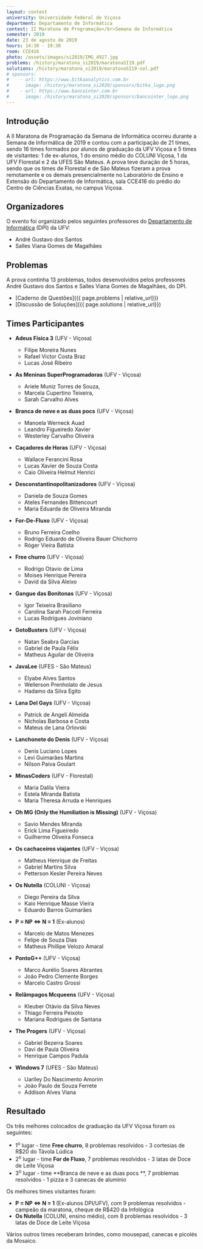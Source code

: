 ```yaml
---
layout: contest
university: Universidade Federal de Viçosa
department: Departamento de Informática
contest: II Maratona de Programação</br>Semana de Informática
semester: 2019
date: 23 de agosto de 2019
hours: 14:30 - 19:30
room: CCE416
photo: /assets/images/si2019/IMG_4927.jpg
problems: /history/maratona_si2019/maratonaSI19.pdf
solutions: /history/maratona_si2019/maratonaSI19-sol.pdf
# sponsors:
#    - url: https://www.bitkaanalytics.com.br
#      image: /history/maratona_si2020/sponsors/bitka_logo.png
#    - url: https://www.bancointer.com.br
#      image: /history/maratona_si2020/sponsors/bancointer_logo.png
---
```


## **Introdução**

A II Maratona de Programação da Semana de Informática ocorreu durante a Semana de Informática de 2019 e contou com a participação de 21 times, sendo 16 times formados por alunos de graduação da UFV Viçosa e 5 times de visitantes: 1 de ex-alunos, 1 do ensino médio do COLUNI Viçosa, 1 da UFV Florestal e 2 da UFES São Mateus. A prova teve duração de 5 horas, sendo que os times de Florestal e de São Mateus fizeram a prova remotamente e os demais presencialmente no Laboratório de Ensino e Extensão do Departamento de Informática, sala CCE416 do prédio do Centro de Ciências Exatas, no campus Viçosa.


## **Organizadores**

O evento foi organizado pelos seguintes professores do [Departamento de Informática](https://www2.dpi.ufv.br/) (DPI) da UFV:

- André Gustavo dos Santos
- Salles Viana Gomes de Magalhães

## **Problemas**

A prova continha 13 problemas, todos desenvolvidos pelos professores André Gustavo dos Santos e Salles Viana Gomes de Magalhães, do DPI. 

- [Caderno de Questões]({{ page.problems | relative_url}})
- [Discussão de Soluções]({{ page.solutions | relative_url}})

## **Times Participantes**

- **Adeus Física 3** (UFV - Viçosa)
    - Filipe Moreira Nunes
    - Rafael Victor Costa Braz
    - Lucas José Ribeiro

- **As Meninas SuperProgramadoras** (UFV - Viçosa)
    - Ariele Muniz Torres de Souza,
    - Marcela Cupertino Teixeira,
    - Sarah Carvalho Alves

- **Branca de neve e as duas pocs** (UFV - Viçosa)
    - Manoela Werneck Auad
    - Leandro Figueiredo Xavier
    - Westerley Carvalho Oliveira

- **Caçadores de Horas** (UFV - Viçosa)
    - Wallace Ferancini Rosa
    - Lucas Xavier de Souza Costa
    - Caio Oliveira Helmut Henrici

- **Desconstantinopolitanizadores** (UFV - Viçosa)
    - Daniela de Souza Gomes
    - Ateles Fernandes Bittencourt
    - Maria Eduarda de Oliveira Miranda

- **For-De-Fluxo** (UFV - Viçosa)
    - Bruno Ferreira Coelho
    - Rodrigo Eduardo de Oliveira Bauer Chichorro
    - Róger Vieira Batista

- **Free churro** (UFV - Viçosa)
    - Rodrigo Otavio de Lima
    - Moises Henrique Pereira
    - David da Silva Aleixo

- **Gangue das Bonitonas** (UFV - Viçosa)
    - Igor Teixeira Brasiliano
    - Carolina Sarah Pacceli Ferreira
    - Lucas Rodrigues Joviniano	

- **GotoBusters** (UFV - Viçosa)
    - Natan Seabra Garcias
    - Gabriel de Paula Félix
    - Matheus Aguilar de Oliveira

- **JavaLee** (UFES - São Mateus)
    - Elyabe Alves Santos
    - Wellerson Prenholato de Jesus
    - Hadamo da Silva Egito

- **Lana Del Gays** (UFV - Viçosa)
    - Patrick de Angeli Almeida
    - Nicholas Barbosa e Costa
    - Mateus de Lana Orlovski

- **Lanchonete do Denis** (UFV - Viçosa)
    - Denis Luciano Lopes
    - Levi Guimarães Martins
    - Nilson Paiva Goulart

- **MinasCoders** (UFV - Florestal)
    - Maria Dalila Vieira
    - Estela Miranda Batista
    - Maria Theresa Arruda e Henriques

- **Oh MG (Only the Humiliation is Missing)** (UFV - Viçosa)
    - Savio Mendes Miranda
    - Erick Lima Figueiredo
    - Guilherme Oliveira Fonseca

- **Os cachaceiros viajantes** (UFV - Viçosa)
    - Matheus Henrique de Freitas
    - Gabriel Martins Silva
    - Petterson Kesler Pereira Neves

- **Os Nutella** (COLUNI - Viçosa)
    - Diego Pereira da Silva
    - Kaio Henrique Masse Vieira
    - Eduardo Barros Guimarães

- **P = NP <=> N = 1** (Ex-alunos)
    - Marcelo de Matos Menezes
    - Felipe de Souza Dias
    - Matheus Phillipe Velozo Amaral

- **PontoG++** (UFV - Viçosa)
    - Marco Aurélio Soares Abrantes 
    - João Pedro Clemente Borges
    - Marcelo Castro Grossi

- **Relâmpagos Mcqueens** (UFV - Viçosa)
    - Kleuber Otávio da Silva Neves
    - Thiago Ferreira Peixoto
    - Mariana Rodrigues de Santana

- **The Progers** (UFV - Viçosa)
    - Gabriel Bezerra Soares 
    - Davi de Paula Oliveira
    - Henrique Campos Padula

- **Windows 7** (UFES - São Mateus)
    - Uarlley Do Nascimento Amorim 
    - João Paulo de Souza Ferrete
    - Addison Alves Viana

## **Resultado**

Os três melhores colocados de graduação da UFV Viçosa foram os seguintes:
- 1<sup>o</sup>  lugar - time **Free churro**, 8 problemas resolvidos - 3 cortesias de R$20 do Távola Lúdica
- 2<sup>o</sup>  lugar -  time **For de Fluxo**, 7 problemas resolvidos - 3 latas de Doce de Leite Viçosa
- 3<sup>o</sup>  lugar -  time **Branca de neve e as duas pocs **, 7 problemas resolvidos - 1 pizza e 3 canecas de aluminio

Os melhores times visitantes foram: 
- **P = NP <=> N = 1** (Ex-alunos DPI/UFV), com 9 problemas resolvidos - campeão da maratona, cheque de R$420 da Infológica
- **Os Nutella** (COLUNI, ensino médio), com 8 problemas resolvidos - 3 latas de Doce de Leite Viçosa

Vários outros times receberam brindes, como mousepad, canecas e picolés da Mosaico.